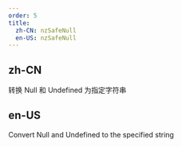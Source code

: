 ```yaml
---
order: 5
title:
  zh-CN: nzSafeNull
  en-US: nzSafeNull
---
```


## zh-CN

转换 Null 和 Undefined 为指定字符串

## en-US

Convert Null and Undefined to the specified string

